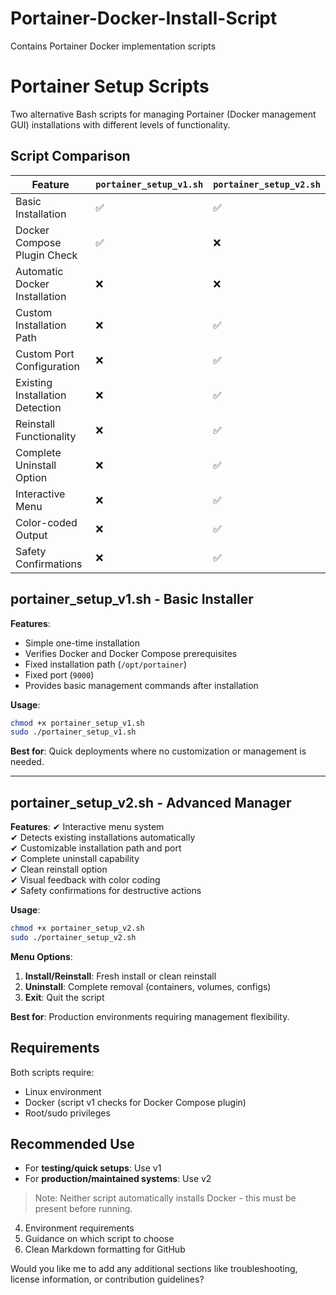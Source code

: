 # Portainer-Docker-Install-Script
Contains Portainer Docker implementation scripts

# Portainer Setup Scripts

Two alternative Bash scripts for managing Portainer (Docker management GUI) installations with different levels of functionality.

## Script Comparison

| Feature                          | `portainer_setup_v1.sh` | `portainer_setup_v2.sh` |
|----------------------------------|------------------------|-------------------------|
| Basic Installation               | ✅                     | ✅                      |
| Docker Compose Plugin Check      | ✅                     | ❌                      |
| Automatic Docker Installation    | ❌                     | ❌                      |
| Custom Installation Path         | ❌                     | ✅                      |
| Custom Port Configuration        | ❌                     | ✅                      |
| Existing Installation Detection  | ❌                     | ✅                      |
| Reinstall Functionality          | ❌                     | ✅                      |
| Complete Uninstall Option        | ❌                     | ✅                      |
| Interactive Menu                 | ❌                     | ✅                      |
| Color-coded Output               | ❌                     | ✅                      |
| Safety Confirmations             | ❌                     | ✅                      |

## portainer_setup_v1.sh - Basic Installer

**Features**:
- Simple one-time installation
- Verifies Docker and Docker Compose prerequisites
- Fixed installation path (`/opt/portainer`)
- Fixed port (`9000`)
- Provides basic management commands after installation

**Usage**:
```bash
chmod +x portainer_setup_v1.sh
sudo ./portainer_setup_v1.sh
```

**Best for**: Quick deployments where no customization or management is needed.

---

## portainer_setup_v2.sh - Advanced Manager

**Features**:
✔ Interactive menu system  
✔ Detects existing installations automatically  
✔ Customizable installation path and port  
✔ Complete uninstall capability  
✔ Clean reinstall option  
✔ Visual feedback with color coding  
✔ Safety confirmations for destructive actions  

**Usage**:
```bash
chmod +x portainer_setup_v2.sh
sudo ./portainer_setup_v2.sh
```

**Menu Options**:
1. **Install/Reinstall**: Fresh install or clean reinstall
2. **Uninstall**: Complete removal (containers, volumes, configs)
3. **Exit**: Quit the script

**Best for**: Production environments requiring management flexibility.

## Requirements

Both scripts require:
- Linux environment
- Docker (script v1 checks for Docker Compose plugin)
- Root/sudo privileges

## Recommended Use

- For **testing/quick setups**: Use v1
- For **production/maintained systems**: Use v2

> Note: Neither script automatically installs Docker - this must be present before running.
4. Environment requirements
5. Guidance on which script to choose
6. Clean Markdown formatting for GitHub

Would you like me to add any additional sections like troubleshooting, license information, or contribution guidelines?
